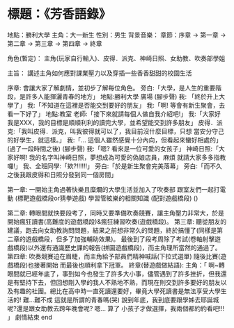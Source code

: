 # 標題：《芳香語錄》

地點：勝利大學
主角：大一新生
性別：男生
背景音樂：
章節：序章 -> 第一章 -> 第二章 -> 第三章 -> 第四章 -> 終章

角色(暫定)：
主角(玩家自行輸入)、皮得．派克、神崎日照、女助教、吹奏部學姐

主旨：
講述主角如何應對課業壓力以及穿插一些香香甜甜的校園生活

序章:
會讓大家了解劇情，並初步了解每位角色。
旁白:「大學，是人生的重要階段，是許多人能揮灑青春的地方」
地點:勝利大學 廣場
(腳步聲)
我: 「終於升上大學了」
我:「不知道在這裡是否能交到要好的朋友」
我:「啊! 等會有新生聚會，去看一下好了」
地點:教室
老師:「接下來就請每個人做自我介紹吧!」
我:「大家好 我是XXX，我的目標是順順利利的讀完大學，並希望能交到許多朋友」
皮得．派克:「我叫皮得．派克，叫我彼得就可以了，我目前沒什麼目標，只想			當安分守己的好學生，就這樣。」
我:「… 這個人雖然感覺十分內向，但看起來蠻好相處的」
(過了一段時間之後)
(腳步聲)
我:「嗯? 看來是一位可愛的女孩子」
神崎日照:「大家好啊! 我的名字叫神崎日照，夢想成為可愛的偽娘店員，麻煩		就請大家多多指教囉!」
我、全班同學:「欸?!!!!!!」
旁白:「於是新生聚會完美落幕」
旁白:「而不久之後我跟皮得和日照分發到同一個房間」

第一章:
一開始主角過著快樂且糜爛的大學生活並加入了吹奏部
    跟室友們一起打電動 (標靶遊戲橋段or猜拳遊戲)
    學習管絃樂的相關知識 (配對遊戲橋段)
()

第二章:
轉眼間就快要段考了，同時又要準備吹奏競賽，讓主角壓力非常大，於是開始瘋狂讀書(高難度的遊戲橋段)&瘋狂練習吹奏(遊戲橋段)。
第三章:
聽從朋友的建議，跑去向女助教詢問問題，結果之前想非常久的問題，終於搞懂了(同樣是第二章的遊戲橋段，但多了加強輔助效果)。
最後到了段考周除了考試(卷軸射擊遊戲橋段)以外還有通識歷史課的報告(拼圖遊戲橋段)，而主角理所當然的通過了。
第四章:
吹奏競賽迫在眉睫，而主角給予部員們精神喊話(下拉式選單)
隨後比賽(遊戲橋段)也接著開始
而最後也順利拿下冠軍。
終章(替遊戲做結語):
主角：「 啊~轉眼間就已經年底了，事到如今也發生了許多大小事，儘管遇到了許多挫折，但我還是有堅持下去，但回想剛入學的我人不熟地不熟，而現在則交到許多要好的朋友以及有趣的社團。總比在高中時一直死讀還要好，畢竟大學死讀書是無法享受大學生活的!
難...難不成 這就是所謂的青春嗎(哭)
說到年底，我到底要跟學姊去耶誕城呢?還是跟女助教去跨年晚會呢?
嗯... 算了 小孩子才做選擇，我兩個都約約看吧!!! 」
劇情結束 end
